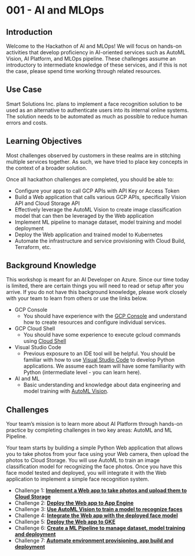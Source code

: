 # 001 - AI and MLOps

## Introduction
Welcome to the Hackathon of AI and MLOps! We will focus on hands-on activities that develop proficiency in AI-oriented services such as AutoML Vision, AI Platform, and MLOps pipeline. These challenges assume an introductory to intermediate knowledge of these services, and if this is not the case, please spend time working through related resources.

## Use Case
Smart Solutions Inc. plans to implement a face recognition solution to be used as an alternative to authenticate users into its internal online systems. The solution needs to be automated as much as possible to reduce human errors and costs. 

## Learning Objectives
Most challenges observed by customers in these realms are in stitching multiple services together. As such, we have tried to place key concepts in the context of a broader solution.

Once all hackathon challenges are completed, you should be able to:
- Configure your apps to call GCP APIs with API Key or Access Token
- Build a Web application that calls various GCP APIs, specifically Vision API and Cloud Storage API  
- Effectively leverage the AutoML Vision to create image classification model that can then be leveraged by the Web application
- Implement ML pipeline to manage dataset, model training and model deployment
- Deploy the Web application and trained model to Kubernetes 
- Automate the infrastructure and service provisioning with Cloud Build, Terraform, etc.

## Background Knowledge
This workshop is meant for an AI Developer on Azure. Since our time today is limited, there are certain things you will need to read or setup after you arrive. If you do not have this background knowledge, please work closely with your team to learn from others or use the links below.
- GCP Console
    - You should have experience with the [GCP Console](https://console.cloud.google.com) and understand how to create resources and configure individual services. 
- GCP Cloud Shell
    - You should have some experience to execute gcloud commands using [Cloud Shell](https://cloud.google.com/shell)
- Visual Studio Code
    - Previous exposure to an IDE tool will be helpful. You should be familiar with how to use [Visual Studio Code](https://code.visualstudio.com) to develop Python applications. We assume each team will have some familiarity with Python (intermediate level - you can learn here).
- AI and ML
    - Basic understanding and knowledge about data engineering and model training with [AutoML Vision](https://cloud.google.com/vision/automl).

## Challenges
Your team’s mission is to learn more about AI Platform through hands-on practice by completing challenges in two key areas: AutoML and ML Pipeline.

Your team starts by building a simple Python Web application that allows you to take photos from your face using your Web camera, then upload the photos to Cloud Storage. You will use AutoML to train an image classification model for recognizing the face photos. Once you have this face model tested and deployed, you will integrate it with the Web application to implement a simple face recognition system.

- Challenge 1: **[Implement a Web app to take photos and upload them to Cloud Storage]()**
- Challenge 2: **[Deploy the Web app to App Engine]()**
- Challenge 3: **[Use AutoML Vision to train a model to recognize faces]()**
- Challenge 4: **[Integrate the Web app with the deployed face model]()**
- Challenge 5: **[Deploy the Web app to GKE]()**
- Challenge 6: **[Create a ML Pipeline to manage dataset, model training and deployment]()**
- Challenge 7: **[Automate environment provisioning, app build and deployment]()**
